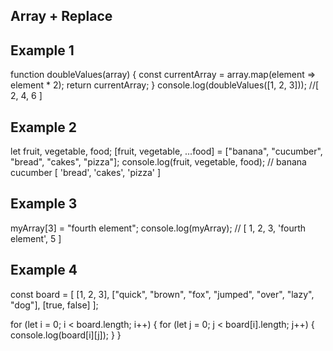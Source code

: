 ## Array + Replace 
## Example 1 

function doubleValues(array) {
    const currentArray = array.map(element => element * 2);
    return currentArray;
}
console.log(doubleValues([1, 2, 3]));
//[ 2, 4, 6 ]

## Example 2 

let fruit, vegetable, food;
[fruit, vegetable, ...food] = ["banana", "cucumber", "bread", "cakes", "pizza"];
console.log(fruit, vegetable, food);
// banana cucumber [ 'bread', 'cakes', 'pizza' ]

## Example 3 
myArray[3] = "fourth element";
console.log(myArray);
// [ 1, 2, 3, 'fourth element', 5 ]

## Example 4 
const board = [
  [1, 2, 3],
  ["quick", "brown", "fox", "jumped", "over", "lazy", "dog"],
  [true, false]
];

for (let i = 0; i < board.length; i++) {
  for (let j = 0; j < board[i].length; j++) {
    console.log(board[i][j]);
  }
}
<!-- 1
2
3
quick
brown
fox
jumped
over
lazy
dog
true
false -->


